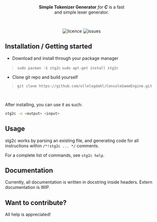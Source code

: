 <div align="center">
 <!-- <img src="/assets/logo.png" width="33%"/> -->
    <p><b>Simple Tokenizer Generator</b> <em>for <b>C</b></em> is a fast <br>
     and simple lexer generator.</p><br>

<!-- Add badges here -->
![licence](https://img.shields.io/github/license/ollelogdahl/ConsoleGameEngine)
![issues](https://img.shields.io/github/issues-raw/ollelogdahl/ConsoleGameEngine)

</div>



## Installation / Getting started
- Download and install through your package manager
> `sudo pacman -S stg2c`
> `sudo apt-get install stg2c`
- Clone git repo and build yourself
> `git clone https://github.com/ollelogdahl/ConsoleGameEngine.git`

<br />

After installing, you can use it as such:
```bash
stg2c -o <output> <input>
```

## Usage

stg2c works by parsing an existing file, and generating code for all instructions within ```/*!stg2c ... */``` comments.

For a complete list of commands, see ```stg2c help```.

## Documentation

Currently, all documentation is written in docstring inside headers. Extern documentation is WIP.

## Want to contribute?

All help is appreciated!
